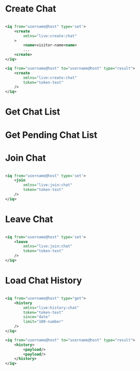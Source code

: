 # Create Chat

```xml

<iq from="username@host" type='set'>
	<create 
		xmlns="live:create:chat"
	>
		<name>visitor-name<name>
		...
	<create>
</iq>

<iq from="username@host" to="username@host" type="result">
	<create 
		xmlns="live:create:chat"
		token="token-text"
	/>
</iq>

```

# Get Chat List

# Get Pending Chat List

# Join Chat

```xml

<iq from="username@host" type='set'>
	<join
		xmlns="live:join:chat"
		token="token-text"
	/>
</iq>

```

# Leave Chat

```xml

<iq from="username@host" type='set'>
	<leave
		xmlns="live:join:chat"
		token="token-text"
	/>
</iq>

```

# Load Chat History

```xml

<iq from="username@host" type="get">
	<history
		xmlns="live:history:chat"
		token="token-text"
		since="date"
		limit="100-number"
	/>
</iq>

<iq from="username@host" to="username@host" type="result">
	<history>
		<payload/>
		<payload/>
	</history>
</iq>

```

